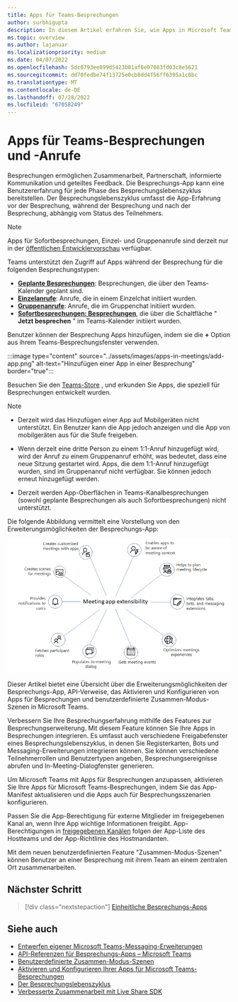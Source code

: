 ```yaml
---
title: Apps für Teams-Besprechungen
author: surbhigupta
description: In diesem Artikel erfahren Sie, wie Apps in Microsoft Teams-Besprechungen basierend auf Teilnehmer- und Benutzerrolle und App-Erweiterbarkeit funktionieren.
ms.topic: overview
ms.author: lajanuar
ms.localizationpriority: medium
ms.date: 04/07/2022
ms.openlocfilehash: 5dc0793ee899d5423b81af6e07083fd03c8e5621
ms.sourcegitcommit: dd70fedbe74f13725e0cb8dd4f56ff6395a1c8bc
ms.translationtype: MT
ms.contentlocale: de-DE
ms.lasthandoff: 07/28/2022
ms.locfileid: "67058249"
---
```

# <a name="apps-for-teams-meetings-and-calls"></a>Apps für Teams-Besprechungen und -Anrufe

Besprechungen ermöglichen Zusammenarbeit, Partnerschaft, informierte Kommunikation und geteiltes Feedback. Die Besprechungs-App kann eine Benutzererfahrung für jede Phase des Besprechungslebenszyklus bereitstellen. Der Besprechungslebenszyklus umfasst die App-Erfahrung vor der Besprechung, während der Besprechung und nach der Besprechung, abhängig vom Status des Teilnehmers.

> [!Note]
>
> Apps für Sofortbesprechungen, Einzel- und Gruppenanrufe sind derzeit nur in der [öffentlichen Entwicklervorschau](~/resources/dev-preview/developer-preview-intro.md) verfügbar.

Teams unterstützt den Zugriff auf Apps während der Besprechung für die folgenden Besprechungstypen:

* [**Geplante Besprechungen**](https://support.microsoft.com/office/schedule-a-meeting-in-teams-943507a9-8583-4c58-b5d2-8ec8265e04e5#ID0EFBD=Desktop): Besprechungen, die über den Teams-Kalender geplant sind.
* [**Einzelanrufe**](https://support.microsoft.com/office/start-a-call-from-a-chat-in-teams-f5138c9d-df4c-43d8-9cf6-53400c1a7798): Anrufe, die in einem Einzelchat initiiert wurden.
* [**Gruppenanrufe**](https://support.microsoft.com/office/start-a-call-from-a-chat-in-teams-f5138c9d-df4c-43d8-9cf6-53400c1a7798): Anrufe, die im Gruppenchat initiiert wurden.
* [**Sofortbesprechungen: Besprechungen**](https://support.microsoft.com/office/start-an-instant-meeting-in-teams-ff95e53f-8231-4739-87fa-00b9723f4ef5), die über die Schaltfläche " **Jetzt besprechen** " im Teams-Kalender initiiert wurden.

Benutzer können der Besprechung Apps hinzufügen, indem sie die **+** Option aus ihrem Teams-Besprechungsfenster verwenden.

:::image type="content" source="../assets/images/apps-in-meetings/add-app.png" alt-text="Hinzufügen einer App in einer Besprechung" border="true":::

Besuchen Sie den [Teams-Store](https://go.microsoft.com/fwlink/p/?LinkID=2183121) , und erkunden Sie Apps, die speziell für Besprechungen entwickelt wurden.

> [!Note]
>
> * Derzeit wird das Hinzufügen einer App auf Mobilgeräten nicht unterstützt. Ein Benutzer kann die App jedoch anzeigen und die App von mobilgeräten aus für die Stufe freigeben.
>
> * Wenn derzeit eine dritte Person zu einem 1:1-Anruf hinzugefügt wird, wird der Anruf zu einem Gruppenanruf erhöht, was bedeutet, dass eine neue Sitzung gestartet wird. Apps, die dem 1:1-Anruf hinzugefügt wurden, sind im Gruppenanruf nicht verfügbar. Sie können jedoch erneut hinzugefügt werden.
>
> * Derzeit werden App-Oberflächen in Teams-Kanalbesprechungen (sowohl geplante Besprechungen als auch Sofortbesprechungen) nicht unterstützt.

Die folgende Abbildung vermittelt eine Vorstellung von den Erweiterungsmöglichkeiten der Besprechungs-App:

![Erweiterbarkeit der Besprechungs-App](../assets/images/apps-in-meetings/meetingappextensibility.png)

Dieser Artikel bietet eine Übersicht über die Erweiterungsmöglichkeiten der Besprechungs-App, API-Verweise, das Aktivieren und Konfigurieren von Apps für Besprechungen und benutzerdefinierte Zusammen-Modus-Szenen in Microsoft Teams.

Verbessern Sie Ihre Besprechungserfahrung mithilfe des Features zur Besprechungserweiterung. Mit diesem Feature können Sie Ihre Apps in Besprechungen integrieren. Es umfasst auch verschiedene Freigabefenster eines Besprechungslebenszyklus, in denen Sie Registerkarten, Bots und Messaging-Erweiterungen integrieren können. Sie können verschiedene Teilnehmerrollen und Benutzertypen angeben, Besprechungsereignisse abrufen und In-Meeting-Dialogfenster generieren.

Um Microsoft Teams mit Apps für Besprechungen anzupassen, aktivieren Sie Ihre Apps für Microsoft Teams-Besprechungen, indem Sie das App-Manifest aktualisieren und die Apps auch für Besprechungsszenarien konfigurieren.

Passen Sie die App-Berechtigung für externe Mitglieder im freigegebenen Kanal an, wenn Ihre App wichtige Informationen freigibt. App-Berechtigungen in [freigegebenen Kanälen](../concepts/build-and-test/Shared-channels.md) folgen der App-Liste des Hostteams und der App-Richtlinie des Hostmandanten.

Mit dem neuen benutzerdefinierten Feature "Zusammen-Modus-Szenen" können Benutzer an einer Besprechung mit ihrem Team an einem zentralen Ort zusammenarbeiten.

## <a name="next-step"></a>Nächster Schritt

> [!div class="nextstepaction"]
> [Einheitliche Besprechungs-Apps](meeting-app-extensibility.md)

## <a name="see-also"></a>Siehe auch

* [Entwerfen eigener Microsoft Teams-Messaging-Erweiterungen](~/apps-in-teams-meetings/design/designing-apps-in-meetings.md)
* [API-Referenzen für Besprechungs-Apps – Microsoft Teams](~/apps-in-teams-meetings/api-references.md)
* [Benutzerdefinierte Zusammen-Modus-Szenen](~/apps-in-teams-meetings/teams-together-mode.md)
* [Aktivieren und Konfigurieren Ihrer Apps für Microsoft Teams-Besprechungen](~/apps-in-teams-meetings/enable-and-configure-your-app-for-teams-meetings.md)
* [Der Besprechungslebenszyklus](meeting-app-extensibility.md#meeting-lifecycle)
* [Verbesserte Zusammenarbeit mit Live Share SDK](teams-live-share-overview.md)
